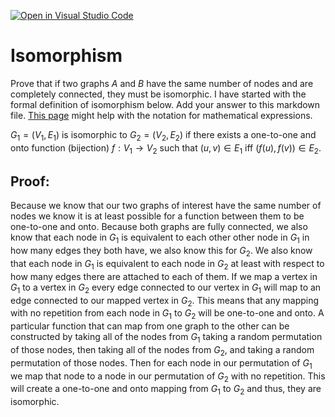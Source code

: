 [![Open in Visual Studio Code](https://classroom.github.com/assets/open-in-vscode-718a45dd9cf7e7f842a935f5ebbe5719a5e09af4491e668f4dbf3b35d5cca122.svg)](https://classroom.github.com/online_ide?assignment_repo_id=12685119&assignment_repo_type=AssignmentRepo)
# Isomorphism

Prove that if two graphs $A$ and $B$ have the same number of nodes and are
completely connected, they must be isomorphic. I have started with the formal
definition of isomorphism below. Add your answer to this markdown file. [This
page](https://docs.github.com/en/get-started/writing-on-github/working-with-advanced-formatting/writing-mathematical-expressions)
might help with the notation for mathematical expressions.

$G_1=(V_1 , E_1)$ is isomorphic to $G_2 = (V_2, E_2)$ if there exists a
one-to-one and onto function (bijection) $f: V_1 \rightarrow V_2$ such that $(u,v)
\in E_1$ iff $(f(u),f(v)) \in E_2$.

## Proof:
Because we know that our two graphs of interest have the same number of nodes we know it is at least possible for a function between them to be one-to-one and onto. Because both graphs are fully connected, we also know that each node in $G_1$ is equivalent to each other other node in $G_1$ in how many edges they both have, we also know this for $G_2$. We also know that each node in $G_1$ is equivalent to each node in $G_2$ at least with respect to how many edges there are attached to each of them. If we map a vertex in $G_1$ to a vertex in $G_2$ every edge connected to our vertex in $G_1$ will map to an edge connected to our mapped vertex in $G_2$. This means that any mapping with no repetition from each node in $G_1$ to $G_2$ will be one-to-one and onto. A particular function that can map from one graph to the other can be constructed by taking all of the nodes from $G_1$ taking a random permutation of those nodes, then taking all of the nodes from $G_2$, and taking a random permutation of those nodes. Then for each node in our permutation of $G_1$ we map that node to a node in our permutation of $G_2$ with no repetition. This will create a one-to-one and onto mapping from $G_1$ to $G_2$ and thus, they are isomorphic.
